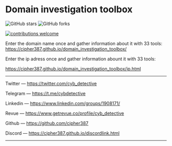 <h1>Domain investigation toolbox</h1>



<img alt="GitHub stars" src="https://img.shields.io/github/stars/cipher387/domain_investigation_toolbox">
 
<img alt="GitHub forks" src="https://img.shields.io/github/forks/cipher387/domain_investigation_toolbox">

[![contributions welcome](https://img.shields.io/badge/contributions-welcome-brightgreen.svg?style=flat)](https://github.com/dwyl/esta/issues)
    <p align="center">
    
Enter the domain name once and gather information about it with 33 tools:
https://cipher387.github.io/domain_investigation_toolbox/

Enter the ip adress once and gather information abount it with 33 tools:

https://cipher387.github.io/domain_investigation_toolbox/ip.html


<hr>

Twitter — https://twitter.com/cyb_detective

Telegram — https://t.me/cybdetective

Linkedin — https://www.linkedin.com/groups/1908171/

Revue — https://www.getrevue.co/profile/cyb_detective

Github — https://github.com/cipher387

Discord — https://cipher387.github.io/discordlink.html

<hr>
